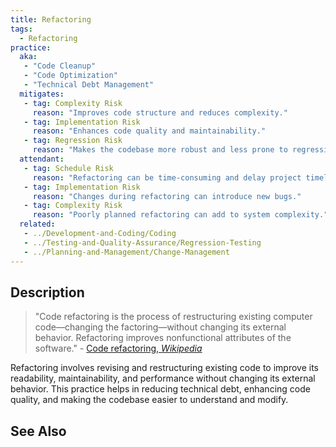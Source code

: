 ```yaml
---
title: Refactoring
tags: 
  - Refactoring
practice:
  aka: 
   - "Code Cleanup"
   - "Code Optimization"
   - "Technical Debt Management"
  mitigates:
   - tag: Complexity Risk
     reason: "Improves code structure and reduces complexity."
   - tag: Implementation Risk
     reason: "Enhances code quality and maintainability."
   - tag: Regression Risk
     reason: "Makes the codebase more robust and less prone to regressions."
  attendant:
   - tag: Schedule Risk
     reason: "Refactoring can be time-consuming and delay project timelines."
   - tag: Implementation Risk
     reason: "Changes during refactoring can introduce new bugs."
   - tag: Complexity Risk
     reason: "Poorly planned refactoring can add to system complexity."
  related:
   - ../Development-and-Coding/Coding
   - ../Testing-and-Quality-Assurance/Regression-Testing
   - ../Planning-and-Management/Change-Management
---
```


<PracticeIntro details={frontMatter.practice} /> 

## Description

> "Code refactoring is the process of restructuring existing computer code—changing the factoring—without changing its external behavior. Refactoring improves nonfunctional attributes of the software." - [Code refactoring, _Wikipedia_](https://en.wikipedia.org/wiki/Code_refactoring)

Refactoring involves revising and restructuring existing code to improve its readability, maintainability, and performance without changing its external behavior. This practice helps in reducing technical debt, enhancing code quality, and making the codebase easier to understand and modify.

## See Also

<TagList tag="Refactoring" />
